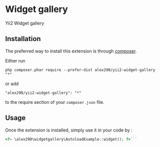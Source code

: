 Widget gallery
==============
Yii2 Widget gallery

Installation
------------

The preferred way to install this extension is through [composer](http://getcomposer.org/download/).

Either run

```
php composer.phar require --prefer-dist alex290/yii2-widget-gallery "*"
```

or add

```
"alex290/yii2-widget-gallery": "*"
```

to the require section of your `composer.json` file.


Usage
-----

Once the extension is installed, simply use it in your code by  :

```php
<?= \alex290\widgetgallery\AutoloadExample::widget(); ?>```